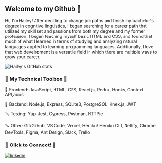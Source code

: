 ## Welcome to my Github 👋   

Hi, I'm Hailey! After deciding to change job paths and finish my bachelor's degree in cognitive linguistics, I began searching for a career path that utilized my skill set and passions from both my degree and my former profession. I began teaching myself basic HTML and CSS, and found that much of what I learned in terms of studying and analyzing natural languages applied to learning programming languages. Additionally, I love that web development is a versatile field in which there are multiple ways to grow your career. 

![Hailey's GitHub stats](https://github-readme-stats.vercel.app/api?username=magoha01&show_icons=true&theme=tokyonight)


### 🧰 My Technical Toolbox 🧰

🔨  Frontend: JavaScript, HTML, CSS, React.js, Redux, Hooks, Context API,axios <br> 

🔧 Backend: Node.js, Express, SQLite3, PostgreSQL, Knex.js, JWT <br> 

🪛 Testing:  Yup, Jest, Cypress, Postman, HTTPie <br>

🪚 Other: Git/Github, VS Code, Vercel,  Heroku/ Heroku CLI,  Netlify, Chrome DevTools,  Figma, Ant Design, Slack, Trello <br>


### 🔗 Click to Connect! 🔗

[![linkedin](https://img.icons8.com/fluency/96/linkedin.png)][1]

[1]: http://www.linkedin.com/in/hailey-magoline

<!--
**magoha01/magoha01** is a ✨ _special_ ✨ repository because its `README.md` (this file) appears on your GitHub profile.

Here are some ideas to get you started:

- 🔭 I’m currently working on ...
- 🌱 I’m currently learning ...
- 👯 I’m looking to collaborate on ...
- 🤔 I’m looking for help with ...
- 💬 Ask me about ...

- 😄 Pronouns: ...
- ⚡ Fun fact: ...
-->
